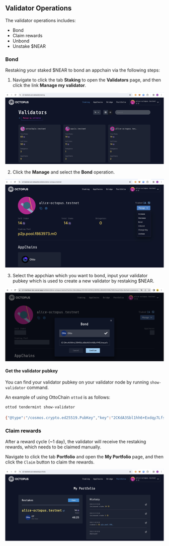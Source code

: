 ## Validator Operations

The validator operations includes:

* Bond
* Claim rewards
* Unbond
* Unstake $NEAR

### Bond

Restaking your staked $NEAR to bond an appchain via the following steps:

1. Navigate to click the tab **Staking** to open the **Validators** page, and then click the link **Manage my validator**.

![validator](../../images/maintain/v2/v2_validators.jpg)

2. Click the **Manage** and select the **Bond** operation.

![validator manage](../../images/maintain/v2/v2_validator_manage.jpg)

3. Select the appchian which you want to bond, input your validator pubkey which is used to create a new validator by restaking $NEAR.

![Restaking bond](../../images/maintain/v2/v2_validator_bond_key.jpg)


#### Get the validator pubkey

You can find your validator pubkey on your validator node by running `show-validator` command.

An example of using OttoChain `ottod` is as follows:

```bash
ottod tendermint show-validator

{"@type":"/cosmos.crypto.ed25519.PubKey","key":"2CKdA3Sbl1hh6+Exdqy7LfspfGcgUtNhV1VwUAZcy7c="}
```

### Claim rewards

After a reward cycle (~1 day), the validator will receive the restaking rewards, which needs to be claimed manually.

Navigate to click the tab **Portfolio** and open the **My Portfolio** page, and then click the `Claim` button to claim the rewards.

![claim rewards](../../images/maintain/v2/v2_claim_rewards.jpg)
